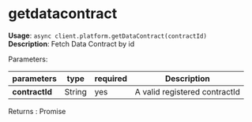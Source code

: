 # getdatacontract

**Usage**: `async client.platform.getDataContract(contractId)`  
**Description**: Fetch Data Contract by id

Parameters:

| parameters     | type   | required | Description                   |
| -------------- | ------ | -------- | ----------------------------- |
| **contractId** | String | yes      | A valid registered contractId |

Returns : Promise<Buffer>